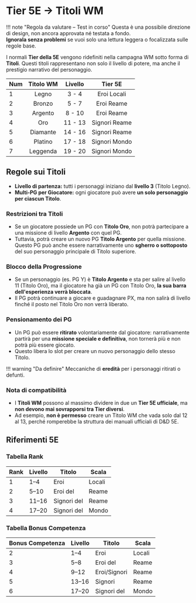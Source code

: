 # Tier 5E → Titoli WM

!!! note "Regola da valutare – Test in corso"
    Questa è una possibile direzione di design, non ancora approvata né testata a fondo.  
    **Ignorala senza problemi** se vuoi solo una lettura leggera o focalizzata sulle regole base.

I normali **Tier della 5E** vengono ridefiniti nella campagna WM sotto forma di **Titoli**. Questi titoli rappresentano
non solo il livello di potere, ma anche il prestigio narrativo del personaggio.

| Num | Titolo WM | Livello |    Tier 5E    |
|-----|:---------:|:-------:|:-------------:|
| 1   |   Legno   |  3 - 4  |  Eroi Locali  |
| 2   |  Bronzo   |  5 - 7  |  Eroi Reame   |
| 3   |  Argento  | 8 - 10  |  Eroi Reame   |
| 4   |    Oro    | 11 - 13 | Signori Reame |
| 5   | Diamante  | 14 - 16 | Signori Reame |
| 6   |  Platino  | 17 - 18 | Signori Mondo |
| 7   | Leggenda  | 19 - 20 | Signori Mondo |

## Regole sui Titoli

- **Livello di partenza:** tutti i personaggi iniziano dal **livello 3** (Titolo Legno).
- **Multi-PG per Giocatore:** ogni giocatore può avere **un solo personaggio per ciascun Titolo**.

### Restrizioni tra Titoli

- Se un giocatore possiede un PG con **Titolo Oro**, non potrà partecipare a una missione di livello **Argento** con
  quel PG.
- Tuttavia, potrà creare un nuovo PG **Titolo Argento** per quella missione. Questo PG può anche essere narrativamente
  uno **sgherro o sottoposto** del suo personaggio principale di Titolo superiore.

### Blocco della Progressione

- Se un personaggio (es. PG Y) è **Titolo Argento** e sta per salire al livello 11 (Titolo Oro), ma il giocatore ha già
  un PG con Titolo Oro, **la sua barra dell'esperienza verrà bloccata**.
- Il PG potrà continuare a giocare e guadagnare PX, ma non salirà di livello finché il posto nel Titolo Oro non verrà
  liberato.

### Pensionamento dei PG

- Un PG può essere **ritirato** volontariamente dal giocatore: narrativamente partirà per una **missione speciale e
  definitiva**, non tornerà più e non potrà più essere giocato.
- Questo libera lo slot per creare un nuovo personaggio dello stesso Titolo.

!!! warning "Da definire"
    Meccaniche di **eredità** per i personaggi ritirati o defunti.

### Nota di compatibilità

- I **Titoli WM** possono al massimo dividere in due un **Tier 5E ufficiale**, ma **non devono mai sovrapporsi tra Tier
  diversi**.
- Ad esempio, **non è permesso** creare un Titolo WM che vada solo dal 12 al 13, perché romperebbe la struttura dei
  manuali ufficiali di D&D 5E.

## Riferimenti 5E

### Tabella Rank

| Rank | Livello | Titolo      | Scala  |
|------|---------|-------------|--------|
| 1    | 1–4     | Eroi        | Locali |
| 2    | 5–10    | Eroi del    | Reame  |
| 3    | 11–16   | Signori del | Reame  |
| 4    | 17–20   | Signori del | Mondo  |

### Tabella Bonus Competenza

| Bonus Competenza | Livello | Titolo       | Scala  |
|------------------|---------|--------------|--------|
| 2                | 1–4     | Eroi         | Locali |
| 3                | 5–8     | Eroi del     | Reame  |
| 4                | 9–12    | Eroi/Signori | Reame  |
| 5                | 13–16   | Signori      | Reame  |
| 6                | 17–20   | Signori del  | Mondo  |
